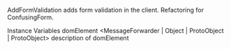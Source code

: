 AddFormValidation adds form validation in the client. Refactoring for ConfusingForm.

Instance Variables
	domElement	<MessageForwarder | Object | ProtoObject | ProtoObject>	description of domElement

